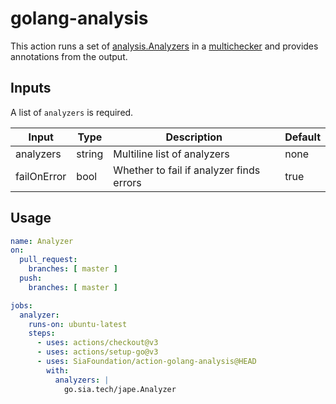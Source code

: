 # golang-analysis

This action runs a set of [analysis.Analyzers](https://pkg.go.dev/golang.org/x/tools/go/analysis#Analyzer) in a [multichecker](https://pkg.go.dev/golang.org/x/tools/go/analysis/multichecker) and provides annotations from the output.

## Inputs

A list of `analyzers` is required.

| Input | Type | Description | Default 
--|--|--|--
analyzers | string | Multiline list of analyzers | none
failOnError | bool | Whether to fail if analyzer finds errors  | true

## Usage

```yml
name: Analyzer
on:
  pull_request:
    branches: [ master ]
  push:
    branches: [ master ]

jobs:
  analyzer:
    runs-on: ubuntu-latest
    steps:
      - uses: actions/checkout@v3
      - uses: actions/setup-go@v3
      - uses: SiaFoundation/action-golang-analysis@HEAD
        with:
          analyzers: |
            go.sia.tech/jape.Analyzer
```
